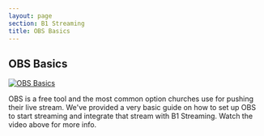 ```yaml
---
layout: page
section: B1 Streaming
title: OBS Basics
---
```


## OBS Basics

[![OBS Basics](image.png)](https://vimeo.com/760360001)

OBS is a free tool and the most common option churches use for pushing their live stream. We've provided a very basic guide on how to set up OBS to start streaming and integrate that stream with B1 Streaming. Watch the video above for more info.
